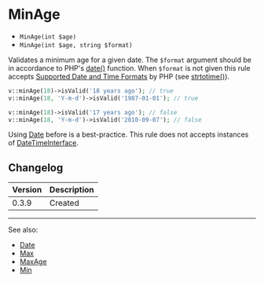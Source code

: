# MinAge

- `MinAge(int $age)`
- `MinAge(int $age, string $format)`

Validates a minimum age for a given date. The `$format` argument should be in
accordance to PHP's [date()][] function. When `$format` is not  given this rule
accepts [Supported Date and Time Formats][] by PHP (see [strtotime()][]).

```php
v::minAge(18)->isValid('18 years ago'); // true
v::minAge(18, 'Y-m-d')->isValid('1987-01-01'); // true

v::minAge(18)->isValid('17 years ago'); // false
v::minAge(18, 'Y-m-d')->isValid('2010-09-07'); // false
```

Using [Date](Date.md) before is a best-practice.
This rule does not accepts instances of [DateTimeInterface][].

## Changelog

Version | Description
--------|-------------
  0.3.9 | Created

***
See also:

- [Date](Date.md)
- [Max](Max.md)
- [MaxAge](MaxAge.md)
- [Min](Min.md)

[date()]: http://php.net/date
[DateTimeInterface]: http://php.net/DateTimeInterface
[strtotime()]: http://php.net/strtotime
[Supported Date and Time Formats]: http://php.net/datetime.formats
